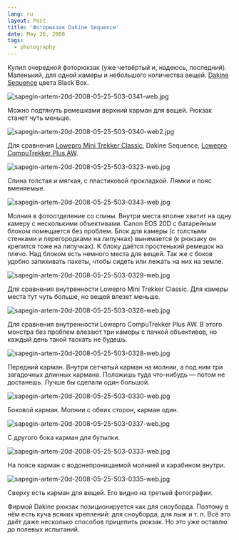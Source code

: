 ```yaml
---
lang: ru
layout: Post
title: 'Фоторюкзак Dakine Sequence'
date: May 26, 2008
tags:
  - photography
---
```


Купил очередной фоторюкзак (уже четвёртый и, надеюсь, последний). Маленький, для одной камеры и небольшого количества вещей. [Dakine Sequence](http://dakine.com/snowboard/packs/photo/sequence/) цвета Black Box.

![sapegin-artem-20d-2008-05-25-503-0341-web.jpg](upload://sapegin-artem-20d-2008-05-25-503-0341-web.jpg)

<!--more-->

Можно подтянуть ремешками верхний карман для вещей. Рюкзак станет чуть меньше.

![sapegin-artem-20d-2008-05-25-503-0340-web2.jpg](upload://sapegin-artem-20d-2008-05-25-503-0340-web2.jpg)

Для сравнения [Lowepro Mini Trekker Classic](http://products.lowepro.com/product/Mini-Trekker-Classic,1966,14.htm), Dakine Sequence, [Lowepro CompuTrekker Plus AW](http://products.lowepro.com/product/CompuTrekker-Plus-AW,1925,16.htm).

![sapegin-artem-20d-2008-05-25-503-0323-web.jpg](upload://sapegin-artem-20d-2008-05-25-503-0323-web.jpg)

Спина толстая и мягкая, с пластиковой прокладкой. Лямки и пояс вменяемые.

![sapegin-artem-20d-2008-05-25-503-0343-web.jpg](upload://sapegin-artem-20d-2008-05-25-503-0343-web.jpg)

Молния в фотоотделение со спины. Внутри места вполне хватит на одну камеру с несколькими объективами. Canon EOS 20D с батарейным блоком помещается без проблем. Блок для камеры (с толстыми стенками и перегородками на липучках) вынимается (к рюкзаку он крепится тоже на липучках). К блоку даётся простенький ремешок на плечо. Над блоком есть немного места для вещей. Так же с боков удобно запихивать пакеты, чтобы сидеть или лежать на них на земле.

![sapegin-artem-20d-2008-05-25-503-0329-web.jpg](upload://sapegin-artem-20d-2008-05-25-503-0329-web.jpg)

Для сравнения внутренности Lowepro Mini Trekker Classic. Для камеры места тут чуть больше, но вещей влезет меньше.

![sapegin-artem-20d-2008-05-25-503-0326-web.jpg](upload://sapegin-artem-20d-2008-05-25-503-0326-web.jpg)

Для сравнения внутренности Lowepro CompuTrekker Plus AW. В этого монстра без проблем влезают три камеры с пачкой объективов, но каждый день такой таскать не будешь.

![sapegin-artem-20d-2008-05-25-503-0328-web.jpg](upload://sapegin-artem-20d-2008-05-25-503-0328-web.jpg)

Передний карман. Внутри сетчатый карман на молнии, а под ним три загадочных длинных кармана. Положишь туда что-нибудь — потом не достанешь. Лучше бы сделали один большой.

![sapegin-artem-20d-2008-05-25-503-0330-web.jpg](upload://sapegin-artem-20d-2008-05-25-503-0330-web.jpg)

Боковой карман. Молнии с обеих сторон, карман один.

![sapegin-artem-20d-2008-05-25-503-0337-web.jpg](upload://sapegin-artem-20d-2008-05-25-503-0337-web.jpg)

С другого бока карман для бутылки.

![sapegin-artem-20d-2008-05-25-503-0333-web.jpg](upload://sapegin-artem-20d-2008-05-25-503-0333-web.jpg)

На поясе карман с водонепроницаемой молнией и карабином внутри.

![sapegin-artem-20d-2008-05-25-503-0335-web.jpg](upload://sapegin-artem-20d-2008-05-25-503-0335-web.jpg)

Сверху есть карман для вещей. Его видно на третьей фотографии.

Фирмой Dakine рюкзак позиционируется как для сноуборда. Поэтому в нём есть куча всяких креплений: для сноуборда, для лыж и т. п. Всё это даёт даже несколько способов прицепить рюкзак. Но это уже оставлю до полевых испытаний.

